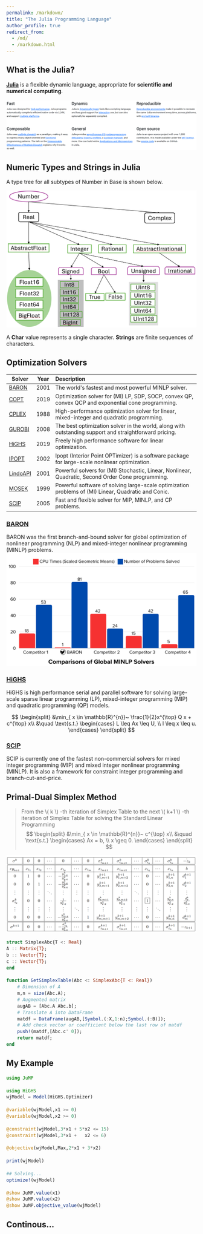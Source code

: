 ```yaml
---
permalink: /markdown/
title: "The Julia Programming Language"
author_profile: true
redirect_from: 
  - /md/
  - /markdown.html  
---
```


## What is the Julia?
**[Julia](https://julialang.org/)** is a flexible dynamic language, appropriate for **scientific and numerical computing**.   
<br/><img src='/images/juliagood.png'>



## Numeric Types and Strings in Julia  

A type tree for all subtypes of Number in Base is shown below. 

<img src='/images/numericaltypes.png'>

A **Char** value represents a single character. **Strings** are finite sequences of characters. 


## Optimization Solvers


| Solver                                                 | Year | Description                                                  | 
| ------------------------------------------------------ | ---- | :----------------------------------------------------------- | 
| [BARON](https://minlp.com/)                            | 2001 | The world's fastest and most powerful MINLP solver. | 
| [COPT](https://www.cardopt.com/copt)                   | 2019 | Optimization solver for (MI) LP, SDP, SOCP, convex QP, convex QCP and exponential cone programming. | 
| [CPLEX](https://www.ibm.com/analytics/cplex-optimizer) | 1988 | High-performance optimization solver for linear, mixed-integer and quadratic programming. | 
| [GUROBI](https://www.gurobi.com/)                      | 2008 | The best optimization solver in the world, along with outstanding support and straightforward pricing. | 
| [HiGHS](https://highs.dev/)                            | 2019 | Freely high performance software for linear optimization.   | 
| [IPOPT](https://github.com/coin-or/Ipopt)              | 2002 | Ipopt (Interior Point OPTimizer) is a software package for large-scale nonlinear optimization. | 
| [LindoAPI](https://www.lindo.com)                      | 2001 | Powerful solvers for (MI) Stochastic, Linear, Nonlinear, Quadratic, Second Order Cone programming. | 
| [MOSEK](https://www.mosek.com/)                        | 1999 | Powerful software of solving large-scale optimization problems of (MI) Linear, Quadratic and Conic.| 
| [SCIP](https://scipopt.org/)                           | 2005 | Fast and flexible solver for MIP, MINLP, and CP problems. | 

### [BARON](https://minlp.com/)    
 BARON was the first branch-and-bound solver for global optimization of nonlinear programming (NLP) and mixed-integer nonlinear programming (MINLP) problems. <img src='/images/baron.png'>
 
### [HiGHS](https://highs.dev/) 
HiGHS is high performance serial and parallel software for solving large-scale sparse linear programming (LP), mixed-integer programming (MIP) and quadratic programming (QP) models.

$$
 	\begin{split}
		&\min_{ x \in \mathbb{R}^{n}}~ \frac{1}{2}x^{\top} Q x + c^{\top} x\\
		&\quad \text{s.t.}  
		\begin{cases}
			L \leq Ax \leq U, \\
			l \leq x \leq u.
		\end{cases}
	\end{split}
$$

### [SCIP](https://scipopt.org/)  
SCIP is currently one of the fastest non-commercial solvers for mixed integer programming (MIP) and mixed integer nonlinear programming (MINLP). It is also a framework for constraint integer programming and branch-cut-and-price. 


## Primal-Dual Simplex Method
> From the \\( k \\) -th iteration of Simplex Table to the next \\( k+1 \\) -th iteration  of Simplex Table for solving the Standard Linear Programming
> $$
 	\begin{split}
		&\min_{ x \in \mathbb{R}^{n}}~  c^{\top} x\\
		&\quad \text{s.t.}  
		\begin{cases}
		     Ax = b, \\
		     x \geq 0.
		\end{cases}
	\end{split}
$$

<img src='/images/pdsimplexK.png'>

 
```julia        
struct SimplexAbc{T <: Real}  
A :: Matrix{T};
b :: Vector{T};
c :: Vector{T};
end

function GetSimplexTable(Abc <: SimplexAbc{T <: Real})
	# Dimension of A
	m,n = size(Abc.A);
	# Augmented matrix                 
	augAB = [Abc.A Abc.b];
	# Translate A into DataFrame
	matdf = DataFrame(augAB,[Symbol.(:X,1:n);Symbol.(:B)]);    
	# Add check vector or coefficient below the last row of matdf
	push!(matdf,[Abc.c' 0]);
	return matdf;
end
```



## My Example     

```julia
using JuMP 

using HiGHS
wjModel = Model(HiGHS.Optimizer)  
 
@variable(wjModel,x1 >= 0)
@variable(wjModel,x2 >= 0) 

@constraint(wjModel,3*x1 + 5*x2 <= 15) 
@constraint(wjModel,3*x1 +   x2 <= 6)      

@objective(wjModel,Max,2*x1 + 3*x2)

print(wjModel)

## Solving...
optimize!(wjModel)

@show JuMP.value(x1)
@show JuMP.value(x2)
@show JuMP.objective_value(wjModel)  
```

## Continous...

